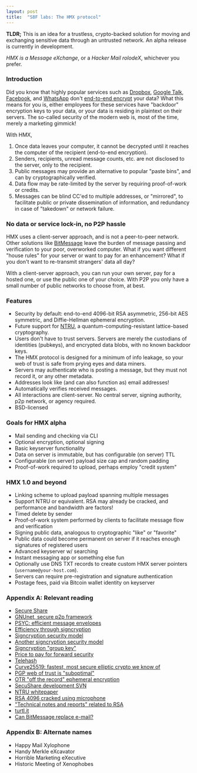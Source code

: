 ```yaml
---
layout: post
title:  "S8F labs: The HMX protocol"
---
```


**TLDR;** This is an idea for a trustless, crypto-backed
solution for moving and exchanging sensitive data through an untrusted network.
An alpha release is currently in development.

_HMX is a Message eXchange_, or a _Hacker Mail rolodeX_, whichever you prefer.

### Introduction

Did you know that highly popular services such as
[Dropbox](https://www.dropbox.com/), [Google Talk](http://www.google.com/hangouts/),
[Facebook](https://www.facebook.com/), and
[WhatsApp](http://www.whatsapp.com/faq/general/21864047) don't
[end-to-end encrypt](http://en.wikipedia.org/wiki/End-to-end_encryption) your
data? What this means for you is, either employees for these services have "backdoor"
encryption keys to your data, or your data is residing in plaintext on their
servers. The so-called security of the modern web is, most of the time, merely a
marketing gimmick!

With HMX,

1. Once data leaves your computer, it cannot be decrypted until it reaches the
   computer of the recipient (end-to-end encryption).
2. Senders, recipients, unread message counts, etc. are not disclosed to the server,
   only to the recipient.
3. Public messages may provide an alternative to popular "paste bins", and
   can by cryptographically verified.
4. Data flow may be rate-limited by the server by requiring proof-of-work or credits.
5. Messages can be blind CC'ed to multiple addresses, or "mirrored", to facilitate
   public or private dissemination of information, and redundancy in case of
   "takedown" or network failure.

### No data or service lock-in, no P2P hassle

HMX uses a client-server approach, and is not a peer-to-peer network. Other
solutions like [BitMessage](https://bitmessage.org/) leave the burden of message
passing and verification to your poor, overworked computer. What if you want
different "house rules" for your server or want to pay for an enhancement? What
if you don't want to re-transmit strangers' data all day?

With a client-server approach, you can run your own server, pay for a hosted one,
or use the public one of your choice. With P2P you only have a small number of
public networks to choose from, at best.

### Features

- Security by default: end-to-end 4096-bit RSA asymmetric, 256-bit AES symmetric, and Diffie-Hellman ephemeral encryption.
- Future support for [NTRU](http://en.wikipedia.org/wiki/NTRU), a quantum-computing-resistant lattice-based cryptography.
- Users don't have to trust servers. Servers are merely the custodians of identities (pubkeys), and encrypted data blobs, with no known backdoor keys.
- The HMX protocol is designed for a minimum of info leakage, so your web of trust is safe from prying eyes and data miners.
- Servers may authenticate who is posting a message, but they must not record it, or any other metadata.
- Addresses look like (and can also function as) email addresses!
- Automatically verifies received messages.
- All interactions are client-server. No central server, signing authority,
  p2p network, or agency required.
- BSD-licensed

### Goals for HMX alpha

- Mail sending and checking via CLI
- Optional encryption, optional signing
- Basic keyserver functionality
- Data on server is immutable, but has configurable (on server) TTL
- Configurable (on server) payload size cap and random padding
- Proof-of-work required to upload, perhaps employ "credit system"

### HMX 1.0 and beyond

- Linking scheme to upload payload spanning multiple messages
- Support NTRU or equivalent. RSA may already be cracked, and performance and bandwidth are factors!
- Timed delete by sender
- Proof-of-work system performed by clients to facilitate message flow and verification
- Signing public data, analogous to cryptographic "like" or "favorite"
- Public data could become permanent on server if it reaches enough signatures of registered users
- Advanced keyserver w/ searching
- Instant messaging app or something else fun
- Optionally use DNS TXT records to create custom HMX server pointers (`username@your-host.com`).
- Servers can require pre-registration and signature authentication
- Postage fees, paid via Bitcoin wallet identity on keyserver

### Appendix A: Relevant reading

- [Secure Share](http://secushare.org/)
- [GNUnet, secure p2p framework](https://gnunet.org/)
- [PSYC: efficient message envelopes](http://about.psyc.eu/)
- [Efficiency through signcryption](http://en.wikipedia.org/wiki/Signcryption)
- [Signcryption security model](http://onlinelibrary.wiley.com/doi/10.1002/sec.836/abstract)
- [Another signcryption security model](http://coitweb.uncc.edu/~yzheng/publications/files/BaekSteifeldZheng-fsps-joc-bsz-261206.pdf)
- [Signcryption "group key"](http://www.cs.bham.ac.uk/~mdr/teaching/modules04/security/students/SS3/Introduction%20to%20Signcryption.htm)
- [Price to pay for forward security](http://nmav.gnutls.org/2011/12/price-to-pay-for-perfect-forward.html)
- [Telehash](https://www.adayinthelifeof.nl/2013/11/12/telehash-an-encrypted-p2p-network-for-your-apps/)
- [Curve25519: fastest, most secure elliptic crypto we know of](https://gnunet.org/curve25519)
- [PGP web of trust is "suboptimal"](https://lists.torproject.org/pipermail/tor-talk/2013-September/030235.html)
- [OTR "off the record" ephemeral encryption](http://about.psyc.eu/OTR)
- [SecuShare development SVN](https://gnunet.org/svn/gnunet/)
- [NTRU whitepaper](http://citeseerx.ist.psu.edu/viewdoc/download?doi=10.1.1.25.8422&rep=rep1&type=pdf)
- [RSA 4096 cracked using microphone](http://www.forbes.com/sites/timworstall/2013/12/21/researchers-break-rsa-4096-encryption-with-just-a-microphone-and-a-couple-of-emails/)
- ["Technical notes and reports" related to RSA](http://www.emc.com/emc-plus/rsa-labs/historical/technical-notes-and-reports.htm)
- [turtl.it](https://turtl.it/)
- [Can BitMessage replace e-mail?](http://letstalkbitcoin.com/can-bitmessage-replace-email/)

### Appendix B: Alternate names

- Happy Mail Xylophone
- Handy Merkle eXcavator
- Horrible Marketing eXecutive
- Historic Meeting of Xenophobes
